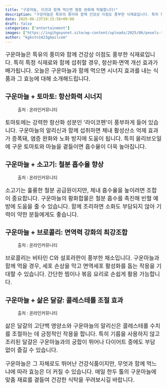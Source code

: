 ```yaml
---
title: "구운마늘, 이것과 함께 먹으면 염증 완화에 탁월합니다!"
description: "구운마늘은 특유의 풍미와 함께 건강상 이점도 풍부한 식재료입니다. 특히 특정 식재료와 함께 섭취할 경우, 항산화·면역 개선 효과가 배가됩니다. 오늘은 구운마늘과 함께 먹으면 시너지 효과를 내는 식품과 그 효능에 대해 소개해드립니다."
date: 2025-06-23T19:15:58+09:00
draft: false
categories: ["entertainment"]
images: ["https://ingihgoyonet.site/wp-content/uploads/2025/06/pexels-tima-miroshnichenko-7879834-1024x683.jpg", "https://ingihgoyonet.site/wp-content/uploads/2025/06/pexels-helia-ghaharian-43042372-15746054-683x1024.jpg", "https://ingihgoyonet.site/wp-content/uploads/2025/06/pexels-polina-tankilevitch-3872252-1024x683.jpg", "https://ingihgoyonet.site/wp-content/uploads/2025/06/pexels-layanne-aguiar-500650789-31303466-660x1024.jpg"]
author: "kgkstn1423gmailcom"
---
```


<p style="font-size:18px">구운마늘은 특유의 풍미와 함께 건강상 이점도 풍부한 식재료입니다. 특히 특정 식재료와 함께 섭취할 경우, 항산화·면역 개선 효과가 배가됩니다. 오늘은 구운마늘과 함께 먹으면 시너지 효과를 내는 식품과 그 효능에 대해 소개해드립니다.</p> <h2 >구운마늘 + 토마토: 항산화력 시너지</h2> <figure ><img src="https://ingihgoyonet.site/wp-content/uploads/2025/06/pexels-tima-miroshnichenko-7879834-1024x683.jpg" alt="" style="aspect-ratio:16/9;object-fit:cover"/><figcaption >출처 : 온라인커뮤니티</figcaption></figure> <p style="font-size:18px">토마토에는 강력한 항산화 성분인 '라이코펜'이 풍부하게 들어 있습니다. 구운마늘의 알리신과 함께 섭취하면 체내 활성산소 억제 효과가 증폭돼, 염증 완화와 노화 방지에 도움이 됩니다. 특히 올리브오일에 구운 토마토와 마늘을 곁들이면 흡수율이 더욱 높아집니다.</p> <h2 >구운마늘 + 소고기: 철분 흡수율 향상</h2> <figure ><img src="https://ingihgoyonet.site/wp-content/uploads/2025/06/pexels-helia-ghaharian-43042372-15746054-683x1024.jpg" alt="" style="aspect-ratio:16/9;object-fit:cover"/><figcaption >출처 : 온라인커뮤니티</figcaption></figure> <p style="font-size:18px">소고기는 훌륭한 철분 공급원이지만, 체내 흡수율을 높이려면 조합이 중요합니다. 구운마늘의 황화합물은 철분 흡수를 촉진해 빈혈 예방에 도움을 줄 수 있습니다. 함께 조리하면 소화도 부담되지 않아 기력이 약한 분들에게도 좋습니다.</p> <h2 >구운마늘 + 브로콜리: 면역력 강화의 최강조합</h2> <figure ><img src="https://ingihgoyonet.site/wp-content/uploads/2025/06/pexels-polina-tankilevitch-3872252-1024x683.jpg" alt="" style="aspect-ratio:16/9;object-fit:cover"/><figcaption >출처 : 온라인커뮤니티</figcaption></figure> <p style="font-size:18px">브로콜리는 비타민 C와 설포라판이 풍부한 채소입니다. 구운마늘과 함께 먹을 경우, 세포 손상을 막고 면역세포 활성화를 돕는 작용을 기대할 수 있습니다. 간단한 찜이나 볶음 요리로 손쉽게 활용 가능합니다.</p> <h2 >구운마늘 + 삶은 달걀: 콜레스테롤 조절 효과</h2> <figure ><img src="https://ingihgoyonet.site/wp-content/uploads/2025/06/pexels-layanne-aguiar-500650789-31303466-660x1024.jpg" alt="" style="aspect-ratio:16/9;object-fit:cover"/><figcaption >출처 : 온라인커뮤니티</figcaption></figure> <p style="font-size:18px">삶은 달걀의 고단백 영양소와 구운마늘의 알리신은 콜레스테롤 수치를 조절하는 데 긍정적인 작용을 합니다. 특히 기름을 사용하지 않고 조리된 달걀은 구운마늘과의 궁합이 뛰어나 다이어트 중에도 부담 없이 즐길 수 있습니다.</p> <p style="font-size:18px">구운마늘은 그 자체로도 뛰어난 건강식품이지만, 무엇과 함께 먹느냐에 따라 효능은 더 커질 수 있습니다. 매일 한두 톨의 구운마늘에 맞춤 재료를 곁들여 건강한 식탁을 꾸려보시길 바랍니다.</p>